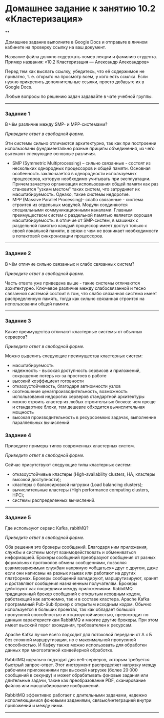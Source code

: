 # Домашнее задание к занятию 10.2 «Кластеризация»
**

Домашнее задание выполните в Google Docs и отправьте в личном кабинете на проверку ссылку на ваш документ.

Название файла должно содержать номер лекции и фамилию студента. Пример названия: «10.2 Кластеризация — Александр Александров»

Перед тем как выслать ссылку, убедитесь, что её содержимое не приватно, т. е.  открыто на просмотр всем, у кого есть ссылка. Если нужно прикрепить дополнительные ссылки, просто добавьте их в Google Docs.

Любые вопросы по решению задач задавайте в чате учебной группы.

---

### Задание 1

В чём различие между SMP- и MPP-системами?

*Приведите ответ в свободной форме.*

Эти системы сильно отличаются архитектурно, так как при построении использованы фундаментально разные приципы объединения, из чего вытекают слеюующие основные различия.
- SMP (Symmetric Multiprocessing) – сильно связанные -  состоят из нескольких однородных процессоров и общей памяти. Основная особенность заключаается в однородности используемых процессеров, которую необходимо учитывать при эксплуатации. Причем зачастую организация использования общей памяти как раз становится "узким местом" таких систем, что затрудняет их масштабируемость. Однако, такие системы недорогие.
- MPP (Massive Parallel Processing)– слабо связанные - система строится из отдельных модулей. Модули соединяются специальными коммуникационными каналами. Главным преимуществом систем с раздельной памятью является хорошая масштабируемость: в отличие от SMP-систем, в машинах с раздельной памятью каждый процессор имеет доступ только к своей локальной памяти, в связи с чем не возникает необходимости в потактовой синхронизации процессоров.

---

### Задание 2

В чём отличие сильно связанных и слабо связанных систем?

*Приведите ответ в свободной форме.*

Часть ответа уже приведена выше - такие системы отличаются архитектурно. Ключевое различие между слабосвязанной и тесно связанной системой состоит в том, что слабо связанная система имеет распределенную память, тогда как сильно связанная строится на использовании общей памяти.

---

### Задание 3

Какие преимущества отличают кластерные системы от обычных серверов?

*Приведите ответ в свободной форме.*

Можно выделить следующие преимущества кластерных систем:
- масштабируемость
- надежность - высокая доступность сервисов и приложений, сокращение потерь из-за простоев в работе
- высокий коэффициент готовности
- отказоустойчивость, благодаря автномности узлов
- соотношение цена/производительность, возможность использования недорогих серверов стандартной архитектуры
- можно строить кластер из любых строительных блоков: чем проще и стандартнее блоки, тем дешевле обходится вычислительная мощность
- высокая производительность в ресурсоемких задачах, выполнение параллельных вычислений


### Задание 4

Приведите примеры типов современных кластерных систем.

*Приведите ответ в свободной форме.*


Сейчас присутствуют следующие типы кластерных систем:

- отказоустойчивые кластеры (High-availability clusters, HA, кластеры высокой доступности);
- кластеры с балансировкой нагрузки (Load balancing clusters);
- вычислительные кластеры (High performance computing clusters, HPC);
- системы распределенных вычислений.

---

### Задание 5

Где используют сервис Kafka, rabitMQ?

*Приведите ответ в свободной форме.*

Оба решения  это брокеры сообщений. Благодаря ним приложения, службы и системы могут взаимодействовать и обмениваться информацией. Брокеры сообщений преобразуют сообщения от разных формальных протоколов обмена сообщениями, позволяя взаимозависимым службам напрямую «общаться» друг с другом, даже если они написаны на разных языках или работают на других платформах. Брокеры сообщений валидируют, маршрутизируют, хранят и доставляют сообщения назначенным получателям. Брокеры действуют как посредники между приложениями.
RabbitMQ традиционный брокер сообщений с открытым исходным кодом, работающий как автономно, так и в составе кластера.
Apache Kafka программный Pub-Sub брокер с открытым исходным кодом. Обычно используется в больших проектах, так как обладает большой пропускной способностью и отказоустойчивостью, превосходит по данным характеристикам RabbitMQ и многие другие брокеры. При этом имеет высокий порог вхождения, требователен к ресурсам.

Apache Kafka лучше всего подходит для потоковой передачи от А к Б без сложной маршрутизации, но с максимальной пропускной способностью. И Кафку также можно использовать для обработки данных при многоэтапной конвейерной обработке.

RabbitMQ идеально подходит для веб-серверов, которым требуется быстрый запрос-ответ. Этот инструмент распределяет нагрузку между рабочими приложениями при высокой нагрузке (более 20 000 сообщений в секунду) и может обрабатывать фоновые задания или длительные задачи, такие как преобразование PDF, сканирование файлов или масштабирование изображений.

RabbitMQ эффективно работает с длительными задачами, надежно исполняющимися фоновыми заданиями, связью/интеграцией внутри приложений и между ними.

---

